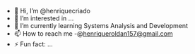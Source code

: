 - 👋 Hi, I’m @henriquecriado
- 👀 I’m interested in ...
- 🌱 I’m currently learning Systems Analysis and Development
- 📫 How to reach me -@henriqueroldan157@gmail.com
- ⚡ Fun fact: ...

<!---
henriquecriado/henriquecriado is a ✨ special ✨ repository because its `README.md` (this file) appears on your GitHub profile.
You can click the Preview link to take a look at your changes.
--->
